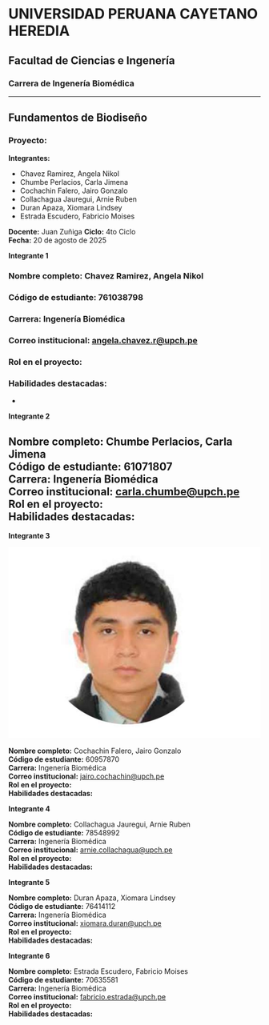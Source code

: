 # UNIVERSIDAD PERUANA CAYETANO HEREDIA
## Facultad de Ciencias e Ingenería
### Carrera de Ingenería Biomédica

---

## Fundamentos de Biodiseño

### Proyecto: 

**Integrantes:**  
- Chavez Ramirez, Angela Nikol
- Chumbe Perlacios, Carla Jimena
- Cochachin Falero, Jairo Gonzalo
- Collachagua Jauregui, Arnie Ruben
- Duran Apaza, Xiomara Lindsey
- Estrada Escudero, Fabricio Moises

**Docente:** Juan Zuñiga 
**Ciclo:** 4to Ciclo  
**Fecha:** 20 de agosto de 2025

**Integrante 1**

### **Nombre completo:** Chavez Ramirez, Angela Nikol  
### **Código de estudiante:** 761038798  
### **Carrera:** Ingenería Biomédica  
### **Correo institucional:** angela.chavez.r@upch.pe  
### **Rol en el proyecto:**  
### **Habilidades destacadas:**  

- 

**Integrante 2**

**Nombre completo:** Chumbe Perlacios, Carla Jimena  
**Código de estudiante:** 61071807   
**Carrera:** Ingenería Biomédica    
**Correo institucional:** carla.chumbe@upch.pe   
**Rol en el proyecto:**   
**Habilidades destacadas:**    
- 

**Integrante 3**

![Foto de Jairo](./foto-jairo.jpeg)  

**Nombre completo:** Cochachin Falero, Jairo Gonzalo  
**Código de estudiante:** 60957870   
**Carrera:** Ingenería Biomédica    
**Correo institucional:** jairo.cochachin@upch.pe   
**Rol en el proyecto:**   
**Habilidades destacadas:**  

**Integrante 4**

**Nombre completo:** Collachagua Jauregui, Arnie Ruben  
**Código de estudiante:** 78548992   
**Carrera:** Ingenería Biomédica    
**Correo institucional:** arnie.collachagua@upch.pe   
**Rol en el proyecto:**   
**Habilidades destacadas:**    

**Integrante 5**

**Nombre completo:** Duran Apaza, Xiomara Lindsey  
**Código de estudiante:** 76414112   
**Carrera:** Ingenería Biomédica    
**Correo institucional:** xiomara.duran@upch.pe   
**Rol en el proyecto:**   
**Habilidades destacadas:**    

**Integrante 6**

**Nombre completo:** Estrada Escudero, Fabricio Moises  
**Código de estudiante:** 70635581   
**Carrera:** Ingenería Biomédica    
**Correo institucional:** fabricio.estrada@upch.pe   
**Rol en el proyecto:**   
**Habilidades destacadas:**    